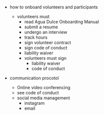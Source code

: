- how to onboard volunteers and participants
  - volunteers must
      - read Agua Dulce Onboarding Manual 
      - submit a resume
      - undergo an interview
      - track hours
      - sign volunteer contract
      - sign code of conduct
      - liability waiver
    - volunteers must sign
      - liability waiver
      - code of conduct

- communication procotol
  - Online video conferencing 
  - see code of conduct 
  - social media management 
    - instagram
    - email 
